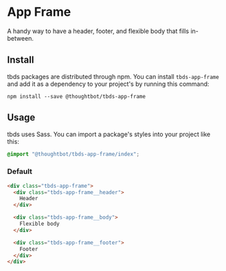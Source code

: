 # App Frame

A handy way to have a header, footer, and flexible body that fills in-between.

## Install

tbds packages are distributed through npm. You can install `tbds-app-frame`
and add it as a dependency to your project's by running this command:

```
npm install --save @thoughtbot/tbds-app-frame
```

## Usage

tbds uses Sass. You can import a package's styles into your project like this:

```scss
@import "@thoughtbot/tbds-app-frame/index";
```

### Default

```html
<div class="tbds-app-frame">
  <div class="tbds-app-frame__header">
    Header
  </div>

  <div class="tbds-app-frame__body">
    Flexible body
  </div>

  <div class="tbds-app-frame__footer">
    Footer
  </div>
</div>
```
